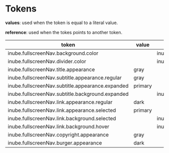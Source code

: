 # Tokens

**values**: used when the token is equal to a literal value.

**reference**: used when the tokes points to another token.

| token                                            | value   | reference                 |
| ------------------------------------------------ | ------- | ------------------------- |
| inube.fullscreenNav.background.color             |         | inube.palette.neutral.n10 |
| inube.fullscreenNav.divider.color                |         | inube.palette.neutral.n40 |
| inube.fullscreenNav.title.appearance             | gray    |                           |
| inube.fullscreenNav.subtitle.appearance.regular  | gray    |                           |
| inube.fullscreenNav.subtitle.appearance.expanded | primary |                           |
| inube.fullscreenNav.subtitle.background.expanded |         | inube.palette.neutral.n30 |
| inube.fullscreenNav.link.appearance.regular      | dark    |                           |
| inube.fullscreenNav.link.appearance.selected     | primary |                           |
| inube.fullscreenNav.link.background.selected     |         | inube.palette.neutral.n30 |
| inube.fullscreenNav.link.background.hover        |         | inube.palette.neutral.n30 |
| inube.fullscreenNav.copyright.appearance         | gray    |                           |
| inube.fullscreenNav.burger.appearance            | dark    |                           |
